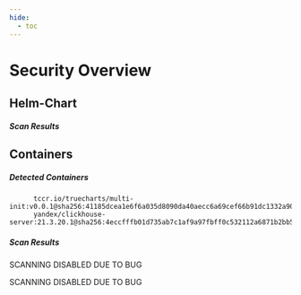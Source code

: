 ```yaml
---
hide:
  - toc
---
```


# Security Overview

<link href="https://truecharts.org/_static/trivy.css" type="text/css" rel="stylesheet" />

## Helm-Chart

##### Scan Results


## Containers

##### Detected Containers

          tccr.io/truecharts/multi-init:v0.0.1@sha256:41185dcea1e6f6a035d8090da40aecc6a69cef66b91dc1332a90c9d22861d367
          yandex/clickhouse-server:21.3.20.1@sha256:4eccfffb01d735ab7c1af9a97fbff0c532112a6871b2bb5fe5c478d86d247b7e

##### Scan Results

SCANNING DISABLED DUE TO BUG

SCANNING DISABLED DUE TO BUG

